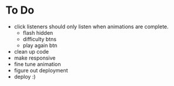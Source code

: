 # To Do

- click listeners should only listen when animations are complete.
    - flash hidden
    - difficulty btns
    - play again btn
- clean up code
- make responsive
- fine tune animation
- figure out deployment
- deploy :)
